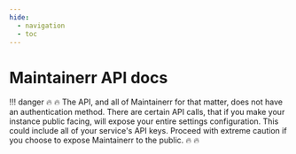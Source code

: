 ```yaml
---
hide:
  - navigation
  - toc
---
```

# Maintainerr API docs

!!! danger
    :fire: :fire: The API, and all of Maintainerr for that matter, does not have an authentication method. There are certain API calls, that if you make your instance public facing, will expose your entire settings configuration. This could include all of your service's API keys. Proceed with extreme caution if you choose to expose Maintainerr to the public. :fire: :fire:

<swagger-ui supportedSubmitMethods="[]" src="./openapi-spec/maintainerr_api_specs.yaml"/>